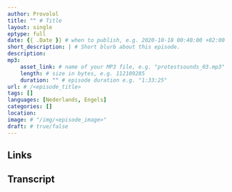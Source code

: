 ```yaml
---
author: Provolol
title: "" # Title
layout: single
eptype: full
date: {{ .Date }} # when to publish, e.g. 2020-10-18 00:40:00 +02:00 
short_description: | # Short blurb about this episode.
description: 
mp3:
    asset_link: # name of your MP3 file, e.g. "protestsounds_03.mp3"
    length: # size in bytes, e.g. 112109285
    duration: "" # episode duration e.g. "1:33:25"
url: # /<episode_title>
tags: []
languages: [Nederlands, Engels]
categories: []
location: 
image: # "/img/<episode_image>"
draft: # true/false
---
```


## Links

## Transcript

